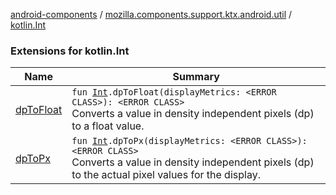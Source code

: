[android-components](../../index.md) / [mozilla.components.support.ktx.android.util](../index.md) / [kotlin.Int](./index.md)

### Extensions for kotlin.Int

| Name | Summary |
|---|---|
| [dpToFloat](dp-to-float.md) | `fun `[`Int`](https://kotlinlang.org/api/latest/jvm/stdlib/kotlin/-int/index.html)`.dpToFloat(displayMetrics: <ERROR CLASS>): <ERROR CLASS>`<br>Converts a value in density independent pixels (dp) to a float value. |
| [dpToPx](dp-to-px.md) | `fun `[`Int`](https://kotlinlang.org/api/latest/jvm/stdlib/kotlin/-int/index.html)`.dpToPx(displayMetrics: <ERROR CLASS>): <ERROR CLASS>`<br>Converts a value in density independent pixels (dp) to the actual pixel values for the display. |
